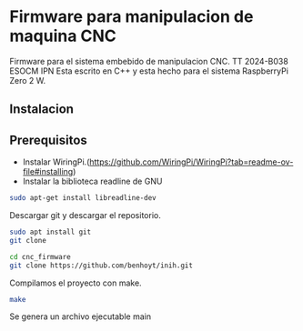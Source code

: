 # Firmware para manipulacion de maquina CNC 
Firmware para el sistema embebido de manipulacion CNC. TT 2024-B038 ESOCM IPN
Esta escrito en C++ y esta hecho para el sistema RaspberryPi Zero 2 W. 

## Instalacion
## Prerequisitos
- Instalar WiringPi.(https://github.com/WiringPi/WiringPi?tab=readme-ov-file#installing)
- Instalar la biblioteca readline de GNU 
```bash
sudo apt-get install libreadline-dev
```

Descargar git y descargar el repositorio.
```bash
sudo apt install git
git clone 

cd cnc_firmware
git clone https://github.com/benhoyt/inih.git
```


Compilamos el proyecto con make.
```bash
make
```

Se genera un archivo ejecutable main
